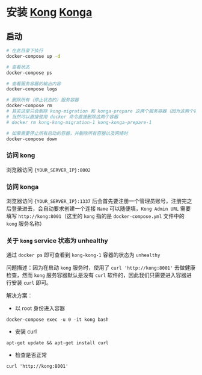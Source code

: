 # 安装 [Kong](https://docs.konghq.com/gateway/latest/install/docker/) [Konga](https://github.com/pantsel/konga)

## 启动

```bash
# 在此目录下执行
docker-compose up -d

# 查看状态
docker-compose ps

# 查看服务容器的输出内容
docker-compose logs

# 删除所有（停止状态的）服务容器
docker-compose rm
# 其实这里只会删除 kong-migration 和 konga-prepare 这两个服务容器（因为这两个容器只需要临时执行一下，因此部署完了之后，还是删掉为好）
# 当然可以直接使用 docker 命令直接删除这两个容器
# docker rm kong-kong-migration-1 kong-konga-prepare-1

# 如果需要停止所有启动的容器，并删除所有容器以及网络时
docker-compose down
```

### 访问 kong

浏览器访问 `{YOUR_SERVER_IP}:8002`

### 访问 konga

浏览器访问 `{YOUR_SERVER_IP}:1337` 后会首先要注册一个管理员账号，注册完之后登录进去，会自动要求创建一个连接 `Name` 可以随便填，`Kong Admin URL` 需要填写 `http://kong:8001`（这里的 `kong` 指的是 `docker-compose.yml` 文件中的 `kong` 服务名称）

### 关于 `kong` service 状态为 unhealthy

通过 `docker ps` 即可查看到 `kong-kong-1` 容器的状态为 `unhealthy`

问题描述：因为在启动 `kong` 服务时，使用了 `curl 'http://kong:8001'` 去做健康检查，然而 `kong` 服务容器默认是没有 `curl` 软件的，因此我们只需要进入容器进行安装 `curl` 即可。 

解决方案：

- 以 root 身份进入容器

```shell
docker-compose exec -u 0 -it kong bash
```

- 安装 curl

```shell
apt-get update && apt-get install curl
```

- 检查是否正常

```shell
curl 'http://kong:8001'
```